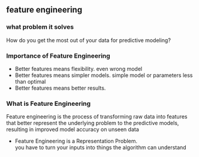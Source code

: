 ## feature engineering
### what problem it solves
How do you get the most out of your data for predictive modeling?
### Importance of Feature Engineering
- Better features means flexibility. even wrong model
- Better features means simpler models.  simple model or parameters less than optimal 
- Better features means better results.
### What is Feature Engineering
Feature engineering is the process of transforming raw data into features that better represent the underlying problem to the predictive models, resulting in improved model accuracy on unseen data
- Feature Engineering is a Representation Problem.  
    you have to turn your inputs into things the algorithm can understand


